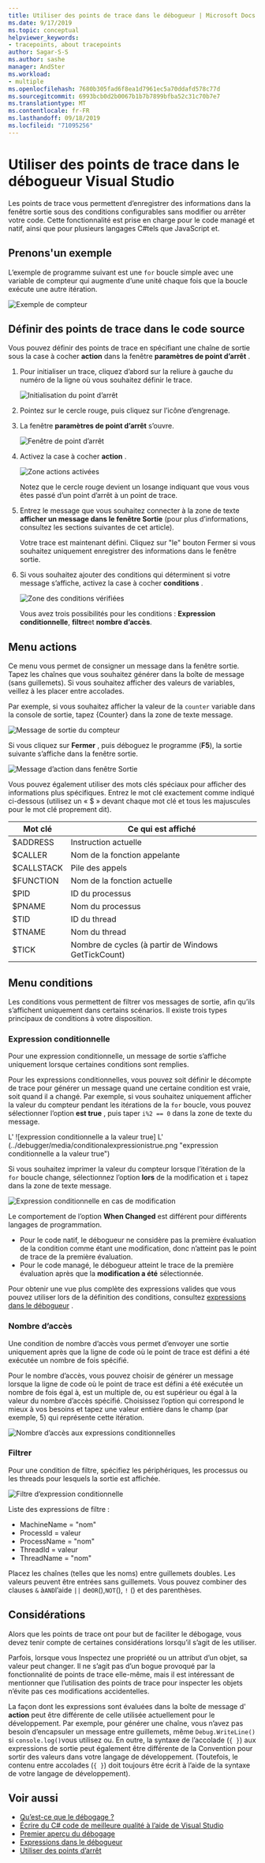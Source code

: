 ```yaml
---
title: Utiliser des points de trace dans le débogueur | Microsoft Docs
ms.date: 9/17/2019
ms.topic: conceptual
helpviewer_keywords:
- tracepoints, about tracepoints
author: Sagar-S-S
ms.author: sashe
manager: AndSter
ms.workload:
- multiple
ms.openlocfilehash: 7680b305fad6f8ea1d7961ec5a70ddafd578c77d
ms.sourcegitcommit: 6993bcb0d2b0067b1b7b7899bfba52c31c70b7e7
ms.translationtype: MT
ms.contentlocale: fr-FR
ms.lasthandoff: 09/18/2019
ms.locfileid: "71095256"
---
```

# <a name="use-tracepoints-in-the-visual-studio-debugger"></a>Utiliser des points de trace dans le débogueur Visual Studio

Les points de trace vous permettent d’enregistrer des informations dans la fenêtre sortie sous des conditions configurables sans modifier ou arrêter votre code. Cette fonctionnalité est prise en charge pour le code managé et natif, ainsi que pour plusieurs langages C#tels que JavaScript et.

## <a name="let39s-take-an-example"></a>Prenons&#39;un exemple

L’exemple de programme suivant est une `for` boucle simple avec une variable de compteur qui augmente d’une unité chaque fois que la boucle exécute une autre itération.

![Exemple de compteur](../debugger/media/counterexample.png "Exemple de compteur")

## <a name="set-tracepoints-in-source-code"></a>Définir des points de trace dans le code source

Vous pouvez définir des points de trace en spécifiant une chaîne de sortie sous la case à cocher **action** dans la fenêtre **paramètres de point d’arrêt** .

1. Pour initialiser un trace, cliquez d’abord sur la reliure à gauche du numéro de la ligne où vous souhaitez définir le trace.

   ![Initialisation du point d’arrêt](../debugger/media/breakpointinitialization.png "Initialisation du point d’arrêt")

2. Pointez sur le cercle rouge, puis cliquez sur l’icône d’engrenage.
3. La fenêtre **paramètres de point d’arrêt** s’ouvre.

   ![Fenêtre de point d’arrêt](../debugger/media/breakpointwindow.png "Fenêtre de point d’arrêt")

4. Activez la case à cocher **action** .

   ![Zone actions activées](../debugger/media/checkedactionsbox.png "Zone actions activées")

   Notez que le cercle rouge devient un losange indiquant que vous vous êtes passé d’un point d’arrêt à un point de trace.

5. Entrez le message que vous souhaitez connecter à la zone de texte **afficher un message dans le fenêtre Sortie** (pour plus d’informations, consultez les sections suivantes de cet article).

   Votre trace est maintenant défini. Cliquez sur &quot;le&quot; bouton Fermer si vous souhaitez uniquement enregistrer des informations dans le fenêtre sortie.

6. Si vous souhaitez ajouter des conditions qui déterminent si votre message s’affiche, activez la case à cocher **conditions** .

   ![Zone des conditions vérifiées](../debugger/media/checkedconditionsbox.png "Zone des conditions vérifiées")

   Vous avez trois possibilités pour les conditions : **Expression conditionnelle**, **filtre**et **nombre d’accès**.

## <a name="actions-menu"></a>Menu actions

Ce menu vous permet de consigner un message dans la fenêtre sortie. Tapez les chaînes que vous souhaitez générer dans la boîte de message (sans guillemets). Si vous souhaitez afficher des valeurs de variables, veillez à les placer entre accolades.

Par exemple, si vous souhaitez afficher la valeur de la `counter` variable dans la console de sortie, tapez {Counter} dans la zone de texte message.

![Message de sortie du compteur](../debugger/media/counteroutputmessage.png "Message de sortie du compteur")

Si vous cliquez sur **Fermer** , puis déboguez le programme (**F5**), la sortie suivante s’affiche dans la fenêtre sortie.

![Message d’action dans fenêtre Sortie](../debugger/media/actionsmessageinoutputwindow.png "Message d’action dans fenêtre Sortie")

Vous pouvez également utiliser des mots clés spéciaux pour afficher des informations plus spécifiques. Entrez le mot clé exactement comme indiqué ci-dessous (utilisez un « $ » devant chaque mot clé et tous les majuscules pour le mot clé proprement dit).

| Mot clé | Ce qui est affiché |
| --- | --- |
| $ADDRESS | Instruction actuelle |
| $CALLER | Nom de la fonction appelante |
| $CALLSTACK | Pile des appels |
| $FUNCTION | Nom de la fonction actuelle |
| $PID | ID du processus |
| $PNAME | Nom du processus |
| $TID | ID du thread |
| $TNAME   | Nom du thread |
| $TICK | Nombre de cycles (à partir de Windows GetTickCount) |

## <a name="conditions-menu"></a>Menu conditions

Les conditions vous permettent de filtrer vos messages de sortie, afin qu’ils s’affichent uniquement dans certains scénarios. Il existe trois types principaux de conditions à votre disposition.

### <a name="conditional-expression"></a>Expression conditionnelle
Pour une expression conditionnelle, un message de sortie s’affiche uniquement lorsque certaines conditions sont remplies.

Pour les expressions conditionnelles, vous pouvez soit définir le décompte de trace pour générer un message quand une certaine condition est vraie, soit quand il a changé. Par exemple, si vous souhaitez uniquement afficher la valeur du compteur pendant les itérations de la `for` boucle, vous pouvez sélectionner l’option **est true** , puis taper `i%2 == 0` dans la zone de texte du message.

L' ![expression conditionnelle a la valeur true] L' (../debugger/media/conditionalexpressionistrue.png "expression conditionnelle a la valeur true")

Si vous souhaitez imprimer la valeur du compteur lorsque l’itération de la `for` boucle change, sélectionnez l’option **lors** de la modification et `i` tapez dans la zone de texte message.

![Expression conditionnelle en cas de modification](../debugger/media/conditionalexpressionwhenchanged.png "Expression conditionnelle en cas de modification")

Le comportement de l’option **When Changed** est différent pour différents langages de programmation.

- Pour le code natif, le débogueur ne considère pas la première évaluation de la condition comme étant une modification, donc n’atteint pas le point de trace de la première évaluation.
- Pour le code managé, le débogueur atteint le trace de la première évaluation après que la **modification a été** sélectionnée.

Pour obtenir une vue plus complète des expressions valides que vous pouvez utiliser lors de la définition des conditions, consultez [expressions dans le débogueur](expressions-in-the-debugger.md) .

### <a name="hit-count"></a>Nombre d’accès
Une condition de nombre d’accès vous permet d’envoyer une sortie uniquement après que la ligne de code où le point de trace est défini a été exécutée un nombre de fois spécifié.

Pour le nombre d’accès, vous pouvez choisir de générer un message lorsque la ligne de code où le point de trace est défini a été exécutée un nombre de fois égal à, est un multiple de, ou est supérieur ou égal à la valeur du nombre d’accès spécifié. Choisissez l’option qui correspond le mieux à vos besoins et tapez une valeur entière dans le champ (par exemple, 5) qui représente cette itération.

![Nombre d’accès aux expressions conditionnelles](../debugger/media/conditionalexpressionhitcount.png "Nombre d’accès aux expressions conditionnelles")

### <a name="filter"></a>Filtrer
Pour une condition de filtre, spécifiez les périphériques, les processus ou les threads pour lesquels la sortie est affichée.

![Filtre d’expression conditionnelle](../debugger/media/conditionalexpressionfilter.png "Filtre d’expression conditionnelle")

Liste des expressions de filtre :

- MachineName = "nom"
- ProcessId = valeur
- ProcessName = "nom"
- ThreadId = valeur
- ThreadName = "nom"

Placez les chaînes (telles que les noms) entre guillemets doubles. Les valeurs peuvent être entrées sans guillemets. Vous pouvez combiner des clauses `&` à`AND`l’aide `||` de`OR`(),`NOT`(), `!` () et des parenthèses.

## <a name="considerations"></a>Considérations

Alors que les points de trace ont pour but de faciliter le débogage, vous devez tenir compte de certaines considérations lorsqu’il s’agit de les utiliser.

Parfois, lorsque vous Inspectez une propriété ou un attribut d’un objet, sa valeur peut changer. Il ne s’agit pas d’un bogue provoqué par la fonctionnalité de points de trace elle-même, mais il est intéressant de mentionner que l’utilisation des points de trace pour inspecter les objets n’évite pas ces modifications accidentelles.

La façon dont les expressions sont évaluées dans la boîte de message d' **action** peut être différente de celle utilisée actuellement pour le développement. Par exemple, pour générer une chaîne, vous n’avez pas besoin d’encapsuler un message entre guillemets, même `Debug.WriteLine()` si `console.log()`vous utilisez ou. En outre, la syntaxe de l’accolade (`{ }`) aux expressions de sortie peut également être différente de la Convention pour sortir des valeurs dans votre langage de développement. (Toutefois, le contenu entre accolades (`{ }`) doit toujours être écrit à l’aide de la syntaxe de votre langage de développement).

## <a name="see-also"></a>Voir aussi

- [Qu’est-ce que le débogage ?](../debugger/what-is-debugging.md)
- [Écrire du C# code de meilleure qualité à l’aide de Visual Studio](../debugger/write-better-code-with-visual-studio.md)
- [Premier aperçu du débogage](../debugger/debugger-feature-tour.md)
- [Expressions dans le débogueur](expressions-in-the-debugger.md)
- [Utiliser des points d’arrêt](../debugger/using-breakpoints.md)
